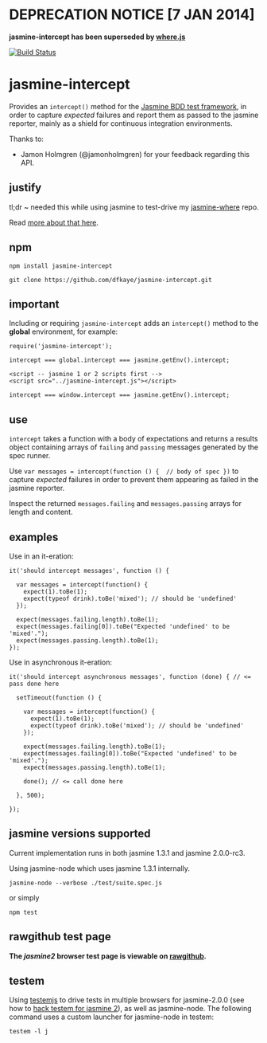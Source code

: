 # DEPRECATION NOTICE [7 JAN 2014]

__jasmine-intercept has been superseded by [where.js](https://github.com/dfkaye/where.js)__

[![Build Status](https://travis-ci.org/dfkaye/jasmine-intercept.png)](https://travis-ci.org/dfkaye/jasmine-intercept)

jasmine-intercept
=================

Provides an `intercept()` method for the 
[Jasmine BDD test framework](https://github.com/pivotal/jasmine), in order to 
capture *expected* failures and report them as passed to the jasmine reporter, 
mainly as a shield for continuous integration environments.

Thanks to:
+ Jamon Holmgren (@jamonholmgren) for your feedback regarding this API. 

justify
-------

tl;dr ~ needed this while using jasmine to test-drive my 
[jasmine-where](https://github.com/dfkaye/jasmine-where) repo.

Read [more about that here](https://gist.github.com/dfkaye/7223559).

npm
---

    npm install jasmine-intercept
    
    git clone https://github.com/dfkaye/jasmine-intercept.git

important
---------

Including or requiring `jasmine-intercept` adds an `intercept()` method to the 
**global** environment, for example:

    require('jasmine-intercept');
    
    intercept === global.intercept === jasmine.getEnv().intercept;

    <script -- jasmine 1 or 2 scripts first -->
    <script src="../jasmine-intercept.js"></script>

    intercept === window.intercept === jasmine.getEnv().intercept;

use
---

`intercept` takes a function with a body of expectations and returns a results 
object containing arrays of `failing` and `passing` messages generated by the 
spec runner.

Use `var messages = intercept(function () { 
  // body of spec
})` 
to capture *expected* failures in order to prevent them appearing as failed in 
the jasmine reporter.

Inspect the returned `messages.failing` and `messages.passing` arrays for length 
and content.

examples
--------

Use in an it-eration:

    it('should intercept messages', function () {
          
      var messages = intercept(function() {
        expect(1).toBe(1);
        expect(typeof drink).toBe('mixed'); // should be 'undefined'
      });
      
      expect(messages.failing.length).toBe(1);
      expect(messages.failing[0]).toBe("Expected 'undefined' to be 'mixed'.");
      expect(messages.passing.length).toBe(1);
    });
  
Use in asynchronous it-eration:  
    
    it('should intercept asynchronous messages', function (done) { // <= pass done here
    
      setTimeout(function () {
      
        var messages = intercept(function() {
          expect(1).toBe(1);
          expect(typeof drink).toBe('mixed'); // should be 'undefined'
        });
        
        expect(messages.failing.length).toBe(1);
        expect(messages.failing[0]).toBe("Expected 'undefined' to be 'mixed'.");
        expect(messages.passing.length).toBe(1);
        
        done(); // <= call done here
        
      }, 500);
      
    });

jasmine versions supported
--------------------------

Current implementation runs in both jasmine 1.3.1 and jasmine 2.0.0-rc3.

Using jasmine-node which uses jasmine 1.3.1 internally.

    jasmine-node --verbose ./test/suite.spec.js
    
or simply

    npm test
    
rawgithub test page
-------------------

__The *jasmine2* browser test page is viewable on 
<a href='//rawgithub.com/dfkaye/jasmine-intercept/master/test/browser-suite.html' 
   target='_new' title='opens in new tab or window'>rawgithub</a>.__
   
testem
------

Using [testemjs](https://github.com/airportyh/testem) to drive tests in multiple 
browsers for jasmine-2.0.0 (see how to 
[hack testem for jasmine 2](https://github.com/dfkaye/testem-jasmine2)), as well 
as jasmine-node.  The following command uses a custom launcher for jasmine-node 
in testem:

    testem -l j
 